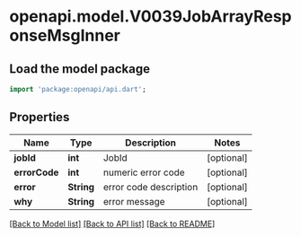 # openapi.model.V0039JobArrayResponseMsgInner

## Load the model package
```dart
import 'package:openapi/api.dart';
```

## Properties
Name | Type | Description | Notes
------------ | ------------- | ------------- | -------------
**jobId** | **int** | JobId | [optional] 
**errorCode** | **int** | numeric error code | [optional] 
**error** | **String** | error code description | [optional] 
**why** | **String** | error message | [optional] 

[[Back to Model list]](../README.md#documentation-for-models) [[Back to API list]](../README.md#documentation-for-api-endpoints) [[Back to README]](../README.md)


